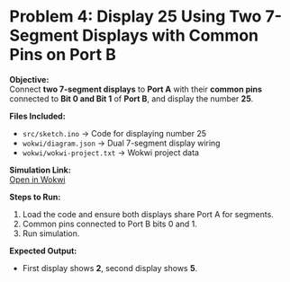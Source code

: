 # Problem 4: Display 25 Using Two 7-Segment Displays with Common Pins on Port B

**Objective:**  
Connect **two 7-segment displays** to **Port A** with their **common pins** connected to **Bit 0 and Bit 1** of **Port B**, and display the number **25**.

**Files Included:**  
- `src/sketch.ino` → Code for displaying number 25  
- `wokwi/diagram.json` → Dual 7-segment display wiring  
- `wokwi/wokwi-project.txt` → Wokwi project data  

**Simulation Link:**  
[Open in Wokwi](https://wokwi.com/projects/443883594758234113)

**Steps to Run:**  
1. Load the code and ensure both displays share Port A for segments.  
2. Common pins connected to Port B bits 0 and 1.  
3. Run simulation.  

**Expected Output:**  
- First display shows **2**, second display shows **5**.  
